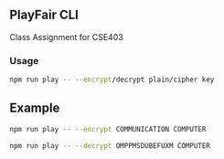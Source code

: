 ## PlayFair CLI

Class Assignment for CSE403

### Usage

```bash
npm run play -- --encrypt/decrypt plain/cipher key 
```

## Example
```bash
npm run play -- --encrypt COMMUNICATION COMPUTER
```

```bash
npm run play -- --decrypt OMPPMSDUBEFUXM COMPUTER
```
